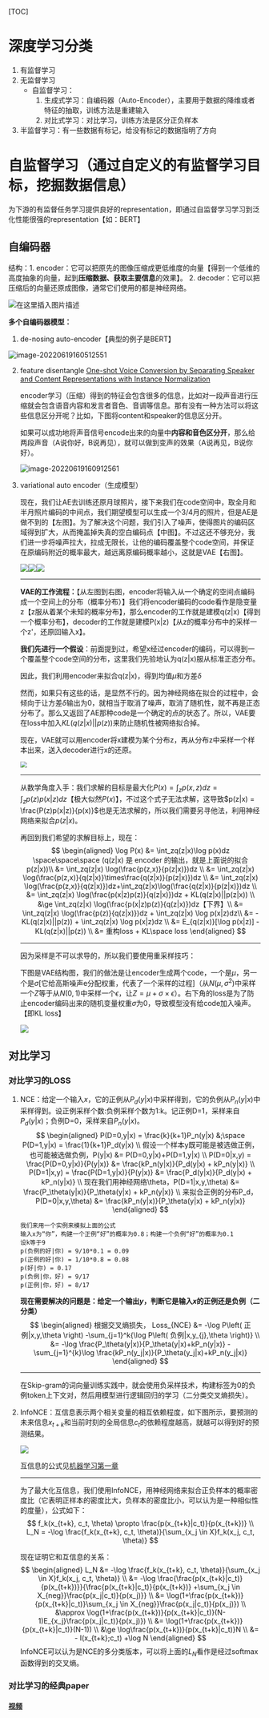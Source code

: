[TOC]

# 深度学习分类

1. 有监督学习
2. 无监督学习
   - 自监督学习：
     1. 生成式学习：自编码器（Auto-Encoder），主要用于数据的降维或者特征的抽取，训练方法是重建输入
     1. 对比式学习：对比学习，训练方法是区分正负样本
3. 半监督学习：有一些数据有标记，给没有标记的数据指明了方向



# 自监督学习（通过自定义的有监督学习目标，挖掘数据信息）

为下游的有监督任务学习提供良好的representation，即通过自监督学习学习到泛化性能很强的representation【如：BERT】

## 自编码器

结构：1. encoder：它可以把原先的图像压缩成更低维度的向量【得到一个低维的高度抽象的向量，起到**压缩数据、获取主要信息**的效果】。 2. decoder：它可以把压缩后的向量还原成图像，通常它们使用的都是神经网络。

![在这里插入图片描述](01-autoencoder1.png)

**多个自编码器模型：**

1. de-nosing auto-encoder【典型的例子是BERT】

![image-20220619160512551](01-autoencoder2.png)

2. feature disentangle [One-shot Voice Conversion by Separating Speaker and Content Representations with Instance Normalization](https://arxiv.org/abs/1904.05742)

   encoder学习（压缩）得到的特征会包含很多的信息，比如对一段声音进行压缩就会包含语音内容和发言者音色、音调等信息。那有没有一种方法可以将这些信息区分开呢？比如，下图将content和speaker的信息区分开。

   如果可以成功地将声音信号encode出来的向量中**内容和音色区分开**，那么给两段声音（A说你好，B说再见），就可以做到变声的效果（A说再见，B说你好）。

   ![image-20220619160912561](01-autoencoder3.png)

3. variational auto encoder（生成模型）

   现在，我们让AE去训练还原月球照片，接下来我们在code空间中，取全月和半月照片编码的中间点，我们期望模型可以生成一个3/4月的照片，但是AE是做不到的【左图】。为了解决这个问题，我们引入了噪声，使得图片的编码区域得到扩大，从而掩盖掉失真的空白编码点【中图】。不过这还不够充分，我们进一步将噪声拉大，拉成无限长，让他的编码覆盖整个code空间，并保证在原编码附近的概率最大，越远离原编码概率越小，这就是VAE【右图】。

   ![](01-vae2.jpg)![](01-vae3.jpg)![](01-vae4.jpg)

   ------

   **VAE的工作流程：**【从左图到右图，encoder将输入从一个确定的空间点编码成一个空间上的分布（概率分布）】我们将encoder编码的code看作是隐变量z【z服从着某个未知的概率分布】，那么encoder的工作就是建模q(z|x)【得到一个概率分布】，decoder的工作就是建模P(x|z)【从z的概率分布中的采样一个z'，还原回输入x】。

   **我们先进行一个假设**：前面提到过，希望x经过encoder的编码，可以得到一个覆盖整个code空间的分布，这里我们先验地认为q(z|x)服从标准正态分布。

   因此，我们利用encoder来拟合q(z|x)，得到均值$\mu$和方差$\delta$
   
   然而，如果只有这些的话，是显然不行的。因为神经网络在拟合的过程中，会倾向于让方差$\delta$输出为0，就相当于取消了噪声，取消了随机性，就不再是正态分布了。那么又返回了AE那种code是一个确定的点的状态了。所以，VAE要在loss中加入$KL(q(z|x)||p(z))$来防止随机性被网络拟合掉。
   
   现在，VAE就可以用encoder将x建模为某个分布z，再从分布z中采样一个样本出来，送入decoder进行x的还原。
   
   <img src="01-vae5.jpg" style="zoom:80%;" />
   
   ------
   
   从数学角度入手：我们求解的目标是最大化$P(x) = \int_zp(x,z)dz = \int_zp(z)p(x|z)dz$【极大似然$P(x)$】，不过这个式子无法求解，这导致$p(z|x) = \frac{P(z)p(x|z)}{p(x)}$也是无法求解的，所以我们需要另寻他法，利用神经网络来拟合$p(z|x)$。
   
   再回到我们希望的求解目标上，现在：
   $$
   \begin{aligned}
   \log P(x) &= \int_zq(z|x)\log p(x)dz  \space\space\space (q(z|x) 是 encoder 的输出，就是上面说的拟合p(z|x))\\
   &= \int_zq(z|x) \log(\frac{p(z,x)}{p(z|x)})dz \\
   &= \int_zq(z|x) \log(\frac{p(z,x)}{q(z|x)}\times\frac{q(z|x)}{p(z|x)})dz \\
   &= \int_zq(z|x) \log(\frac{p(z,x)}{q(z|x)})dz+\int_zq(z|x)\log(\frac{q(z|x)}{p(z|x)})dz \\
   &= \int_zq(z|x) \log(\frac{p(x|z)p(z)}{q(z|x)})dz + KL(q(z|x)||p(z|x)) \\
   &\ge \int_zq(z|x) \log(\frac{p(x|z)p(z)}{q(z|x)})dz【下界】\\
   &= \int_zq(z|x) \log(\frac{p(z)}{q(z|x)})dz + \int_zq(z|x) \log p(x|z)dz\\
   &= -KL(q(z|x)||p(z)) + \int_zq(z|x) \log p(x|z)dz \\
   &= E_{q(z|x)}[\log p(x|z)] - KL(q(z|x)||p(z)) \\
   &= 重构loss + KL\space loss
   \end{aligned}
   $$
   
   ------
   
   因为采样是不可以求导的，所以我们要使用重采样技巧：
   
   下图是VAE结构图，我们的做法是让encoder生成两个code，一个是$\mu$，另一个是$\sigma$[它给高斯噪声e分配权重，代表了一个采样的过程]（从$N(\mu,\sigma^2)$中采样一个$Z$等于从$N(0,1)$中采样一个$\epsilon$，让$Z=\mu+\sigma \times \epsilon$）。右下角的loss是为了防止encoder编码出来的随机变量权重$\sigma$为0，导致模型没有给code加入噪声。【即KL loss】
   
   ![](01-vae.png)
   



## 对比学习

### 对比学习的LOSS

1. NCE：给定一个输入$x$，它的正例从$P_d(y|x)$中采样得到，它的负例从$P_n(y|x)$中采样得到。设正例采样个数:负例采样个数为1:k。记正例D=1，采样来自$P_d(y|x)$；负例D=0，采样来自$P_n(y|x)$。
   $$
   \begin{aligned}
   P(D=0,y|x) = \frac{k}{k+1}P_n(y|x) &;\space
   P(D=1,y|x) = \frac{1}{k+1}P_d(y|x) \\
   假设一个样本y既可能是被选做正例，也可能被选做负例，P(y|x) &= P(D=0,y|x)+P(D=1,y|x) \\
   P(D=0|x,y) = \frac{P(D=0,y|x)}{P(y|x)} &= \frac{kP_n(y|x)}{P_d(y|x) + kP_n(y|x)} \\
   P(D=1|x,y) = \frac{P(D=1,y|x)}{P(y|x)} &= \frac{P_d(y|x)}{P_d(y|x) + kP_n(y|x)} \\
   现在我们用神经网络\theta，P(D=1|x,y,\theta) &= \frac{P_\theta(y|x)}{P_\theta(y|x) + kP_n(y|x)} \\
   来拟合正例的分布P_d，P(D=0|x,y,\theta) &= \frac{kP_n(y|x)}{P_\theta(y|x) + kP_n(y|x)}
   \end{aligned}
   $$
   ```
   我们来用一个实例来模拟上面的公式
   输入x为“你”，构建一个正例“好”的概率为0.8；构建一个负例“好”的概率为0.1
   设k等于9
   p(负例的好|你) = 9/10*0.1 = 0.09
   p(正例的好|你) = 1/10*0.8 = 0.08
   p(好|你) = 0.17
   p(负例|你，好) = 9/17
   p(正例|你，好) = 8/17
   ```
   
   **现在需要解决的问题是：给定一个输出$y$，判断它是输入$x$的正例还是负例（二分类）**  
   $$
   \begin{aligned}
   根据交叉熵损失，
   Loss_{NCE} &= -\log P\left( 正例|x,y,\theta \right) -\sum_{j=1}^k{\log P\left( 负例|x,y_{j},\theta \right)} \\
   &= -\log \frac{P_\theta(y|x)}{P_\theta(y|x)+kP_n(y|x)} - \sum_{j=1}^{k}\log \frac{kP_n(y_j|x)}{P_\theta(y_j|x)+kP_n(y_j|x)}
   \end{aligned}
   $$
   
   ------
   
   在Skip-gram的词向量训练实践中，就会使用负采样技术，构建标签为0的负例token上下文对，然后用模型进行逻辑回归的学习（二分类交叉熵损失）。
   
   
   
2. InfoNCE：互信息表示两个相关变量的相互依赖程度，如下图所示，要预测的未来信息$x_{t+k}$和当前时刻的全局信息$c_t$的依赖程度越高，就越可以得到好的预测结果。

    ![](cpc.png)
    
    互信息的公式见[机器学习第一章](../机器学习/01-machine_learning.md#互信息)
    
    ------
    
    为了最大化互信息，我们使用InfoNCE，用神经网络来拟合正负样本的概率密度比（它表明正样本的密度比大，负样本的密度比小，可以认为是一种相似性的度量），公式如下：
    $$
    f_k(x_{t+k}, c_t, \theta) \propto \frac{p(x_{t+k}|c_t)}{p(x_{t+k})} \\
    L_N = -\log \frac{f_k(x_{t+k}, c_t, \theta)}{\sum_{x_j \in X}f_k(x_j, c_t, \theta)}
    $$
    
    现在证明它和互信息的关系：
    $$
    \begin{aligned}
    L_N &= -\log \frac{f_k(x_{t+k}, c_t, \theta)}{\sum_{x_j \in X}f_k(x_j, c_t, \theta)} \\
    &= -\log \frac{\frac{p(x_{t+k}|c_t)}{p(x_{t+k})}}{\frac{p(x_{t+k}|c_t)}{p(x_{t+k})} +\sum_{x_j \in X_{neg}}\frac{p(x_j|c_t)}{p(x_j)}} \\
    &= \log(1+\frac{p(x_{t+k})}{p(x_{t+k}|c_t)}\sum_{x_j \in X_{neg}}\frac{p(x_j|c_t)}{p(x_j)}) \\
    &\approx \log(1+\frac{p(x_{t+k})}{p(x_{t+k}|c_t)}(N-1)E_{x_j}\frac{p(x_j|c_t)}{p(x_j)}) \\
    &= \log(1+\frac{p(x_{t+k})}{p(x_{t+k}|c_t)}(N-1)) \\
    &\ge \log\frac{p(x_{t+k})}{p(x_{t+k}|c_t)}N \\
    &= - I(x_{t+k};c_t) +\log N
    \end{aligned}
    $$
    InfoNCE可以认为是NCE的多分类版本，可以将上面的$L_N$看作是经过softmax函数得到的交叉熵。



### 对比学习的经典paper

#### [视频](https://www.bilibili.com/video/BV1C3411s7t9/?spm_id_from=333.788&vd_source=0cb506ddc76d40ec3b32014ba5fe9ccb)

